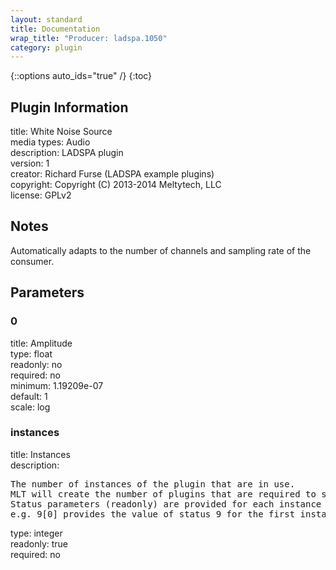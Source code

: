 ```yaml
---
layout: standard
title: Documentation
wrap_title: "Producer: ladspa.1050"
category: plugin
---
```

{::options auto_ids="true" /}
{:toc}

## Plugin Information

title: White Noise Source  
media types:
Audio  
description: LADSPA plugin  
version: 1  
creator: Richard Furse (LADSPA example plugins)  
copyright: Copyright (C) 2013-2014 Meltytech, LLC  
license: GPLv2  

## Notes

Automatically adapts to the number of channels and sampling rate of the consumer.
## Parameters

### 0

title: Amplitude    
type: float  
readonly: no  
required: no  
minimum: 1.19209e-07  
default: 1  
scale: log  

### instances

title: Instances    
description:
<pre>
The number of instances of the plugin that are in use.
MLT will create the number of plugins that are required to support the number of audio channels.
Status parameters (readonly) are provided for each instance and are accessed by specifying the instance number after the identifier (starting at zero).
e.g. 9[0] provides the value of status 9 for the first instance.
</pre>
type: integer  
readonly: true  
required: no  

